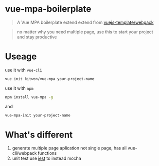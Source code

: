 # vue-mpa-boilerplate

> A Vue MPA boilerplate extend extend from [vuejs-template/webpack](https://github.com/vuejs-templates/webpack)

> no matter why you need multiple page, use this to start your project and stay productive

# Useage
use it with `vue-cli`
```bash
vue init kitwon/vue-mpa your-project-name
```

use it with `npm`
```bash
npm install vue-mpa -g
```
and
```bash
vue-mpa-init your-project-name
```

# What's different
1. generate multiple page aplication not single page, has all vue-cli/webpack functions
2. unit test use [jest](http://facebook.github.io/jest/) to instead mocha